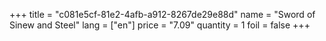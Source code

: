 +++
title = "c081e5cf-81e2-4afb-a912-8267de29e88d"
name = "Sword of Sinew and Steel"
lang = ["en"]
price = "7.09"
quantity = 1
foil = false
+++
